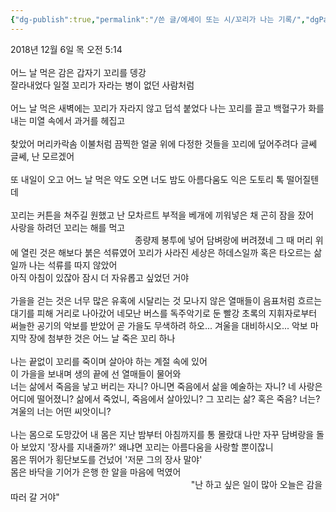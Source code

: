 ```yaml
---
{"dg-publish":true,"permalink":"/쓴 글/에세이 또는 시/꼬리가 나는 기록/","dgPassFrontmatter":true}
---
```



2018년 12월 6일 목 오전 5:14<br/>
<br/>
어느 날 먹은 감은 갑자기 꼬리를 뎅강<br/>
잘라내었다 일절 꼬리가 자라는 병이 없던 사람처럼<br/>
<br/>
어느 날 먹은 새벽에는 꼬리가 자라지 않고 덥석 붙었다 나는 꼬리를 끌고 백혈구가 화를 내는 미열 속에서 과거를 헤집고<br/>
<br/>
찾았어 머리카락솜 이불처럼 끔찍한 얼굴 위에 다정한 것들을 꼬리에 덮어주려다 글쎄 글쎄, 난 모르겠어<br/>
<br/>
또 내일이 오고 어느 날 먹은 약도 오면 너도 밤도 아름다움도 익은 도토리 톡 떨어질텐데<br/>
<br/>
꼬리는 커튼을 쳐주길 원했고 난 모차르트 부적을 베개에 끼워넣은 채 곤히 잠을 잤어<br/>
사랑을 하려던 꼬리는 해를 먹고<br/>
⠀⠀  ⠀⠀⠀⠀⠀⠀⠀⠀⠀⠀⠀⠀⠀⠀⠀⠀⠀종량제 봉투에 넣어 담벼랑에 버려졌네 그 때 머리 위에 열린 것은 해보다 붉은 석류였어 꼬리가 사라진 세상은 하데스일까 혹은 타오르는 삶일까 나는 석류를 따지 않았어<br/>
아직 아침이 있잖아 잠시 더 자유롭고 싶었던 거야<br/>
<br/>
가을을 걷는 것은 너무 많은 유혹에 시달리는 것 모나지 않은 열매들이 음표처럼 흐르는 대기를 피해 거리로 나아갔어 네모난 버스를 독주악기로 둔 빨강 초록의 지휘자로부터 써늘한 공기의 악보를 받았어 곧 가을도 무색하려 하오... 겨울을 대비하시오... 악보 마지막 장에 첨부한 것은 어느 날 죽은 꼬리 하나<br/>
<br/>
나는 끝없이 꼬리를 죽이며 살아야 하는 계절 속에 있어<br/>
이 가을을 보내며 생의 끝에 선 열매들이 물어와<br/>
너는 삶에서 죽음을 낳고 버리는 자니? 아니면 죽음에서 삶을 예술하는 자니? 네 사랑은 어디에 떨어졌니? 삶에서 죽었니, 죽음에서 살아있니? 그 꼬리는 삶? 혹은 죽음? 너는?<br/>
겨울의 너는 어떤 씨앗이니?<br/>
<br/>
나는 몸으로 도망갔어 내 몸은 지난 밤부터 아침까지를 통 몰랐대 나만 자꾸 담벼랑을 돌아 보았지 '장사를 지내줄까?' 왜냐면 꼬리는 아름다움을 사랑할 뿐이잖니<br/>
몸은 뛰어가 횡단보도를 건넜어 '저문 그의 장사 말야'<br/>
몸은 바닥을 기어가 은행 한 알을 마음에 먹였어<br/>
⠀⠀⠀    ⠀⠀ ⠀⠀⠀⠀⠀⠀⠀⠀⠀⠀⠀⠀⠀⠀⠀⠀⠀⠀⠀⠀ ⠀⠀"난 하고 싶은 일이 많아 오늘은 감을 따러 갈 거야"<br/>